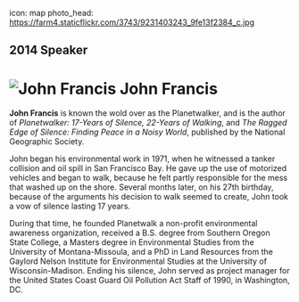 icon: map
photo_head: https://farm4.staticflickr.com/3743/9231403243_9fe13f2384_c.jpg

## 2014 Speaker

# ![John Francis](http://imgs.wds.fm/john-francis-round.png) John Francis

<div class="line-canvas"></div>

**John Francis** is known the wold over as the Planetwalker, and is the author of *Planetwalker: 17-Years of Silence, 22-Years of Walking*, and *The Ragged Edge of Silence: Finding Peace in a Noisy World*, published by the National Geographic Society.

John began his environmental work in 1971, when he witnessed a tanker collision and oil spill in San Francisco Bay. He gave up the use of motorized vehicles and began to walk, because he felt partly responsible for the mess that washed up on the shore. Several months later, on his 27th birthday, because of the arguments his decision to walk seemed to create, John took a vow of silence lasting 17 years.

During that time, he founded Planetwalk a non-profit environmental awareness organization, received a B.S. degree from Southern Oregon State College, a Masters degree in Environmental Studies from the University of Montana-Missoula, and a PhD in Land Resources from the Gaylord Nelson Institute for Environmental Studies at the University of Wisconsin-Madison. Ending his silence, John served as project manager for the United States Coast Guard Oil Pollution Act Staff of 1990, in Washington, DC.

